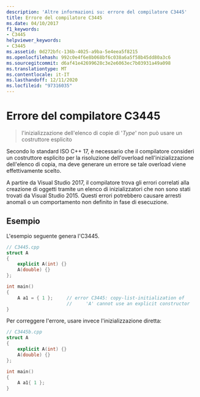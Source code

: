 ```yaml
---
description: 'Altre informazioni su: errore del compilatore C3445'
title: Errore del compilatore C3445
ms.date: 04/10/2017
f1_keywords:
- C3445
helpviewer_keywords:
- C3445
ms.assetid: 0d272bfc-136b-4025-a9ba-5e4eea5f8215
ms.openlocfilehash: 992c0e4f6e8b068bf6c038a6a5f58b45dd80a3c6
ms.sourcegitcommit: d6af41e42699628c3e2e6063ec7b03931a49a098
ms.translationtype: MT
ms.contentlocale: it-IT
ms.lasthandoff: 12/11/2020
ms.locfileid: "97316035"
---
```

# <a name="compiler-error-c3445"></a>Errore del compilatore C3445

> l'inizializzazione dell'elenco di copie di '*Type*' non può usare un costruttore esplicito

Secondo lo standard ISO C++ 17, è necessario che il compilatore consideri un costruttore esplicito per la risoluzione dell'overload nell'inizializzazione dell'elenco di copia, ma deve generare un errore se tale overload viene effettivamente scelto.

A partire da Visual Studio 2017, il compilatore trova gli errori correlati alla creazione di oggetti tramite un elenco di inizializzatori che non sono stati trovati da Visual Studio 2015. Questi errori potrebbero causare arresti anomali o un comportamento non definito in fase di esecuzione.

## <a name="example"></a>Esempio

L'esempio seguente genera l'C3445.

```cpp
// C3445.cpp
struct A
{
    explicit A(int) {}
    A(double) {}
};

int main()
{
    A a1 = { 1 };     // error C3445: copy-list-initialization of
                      //     'A' cannot use an explicit constructor
}
```

Per correggere l'errore, usare invece l'inizializzazione diretta:

```cpp
// C3445b.cpp
struct A
{
    explicit A(int) {}
    A(double) {}
};

int main()
{
    A a1{ 1 };
}
```
